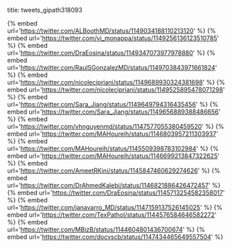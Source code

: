 title: tweets_gipath318093

{% embed url='https://twitter.com/ALBoothMD/status/1149034188110213120' %}
{% embed url='https://twitter.com/vi_monappa/status/1149256136123510785' %}
{% embed url='https://twitter.com/DraEosina/status/1149347073977978880' %}
{% embed url='https://twitter.com/RaulSGonzalezMD/status/1149703843971661824' %}
{% embed url='https://twitter.com/nicolecipriani/status/1149689930324381698' %}
{% embed url='https://twitter.com/nicolecipriani/status/1149525895478071298' %}
{% embed url='https://twitter.com/Sara_Jiang/status/1149649794316435456' %}
{% embed url='https://twitter.com/Sara_Jiang/status/1149656889388486656' %}
{% embed url='https://twitter.com/vhnguyenmd/status/1147577055380459520' %}
{% embed url='https://twitter.com/MAHoureih/status/1146803957211303937' %}
{% embed url='https://twitter.com/MAHoureih/status/1145509398783102984' %}
{% embed url='https://twitter.com/MAHoureih/status/1146699213847322625' %}
{% embed url='https://twitter.com/AmeetRKini/status/1145847460629274626' %}
{% embed url='https://twitter.com/DrAhmedKalebi/status/1146821886426472457' %}
{% embed url='https://twitter.com/DraEosina/status/1145713254582358017' %}
{% embed url='https://twitter.com/janavarro_MD/status/1147159137526145025' %}
{% embed url='https://twitter.com/TexPathol/status/1144576584646582272' %}
{% embed url='https://twitter.com/MBizB/status/1144604801436700674' %}
{% embed url='https://twitter.com/docvscb/status/1147434465649557504' %}
